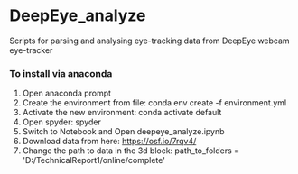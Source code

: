 # DeepEye_analyze
Scripts for parsing and analysing eye-tracking data from DeepEye webcam eye-tracker
 
### To install via anaconda
1. Open anaconda prompt
2. Create the environment from file: conda env create -f environment.yml
3. Activate the new environment: conda activate default
3. Open spyder: spyder
4. Switch to Notebook and Open deepeye_analyze.ipynb
5. Download data from here: https://osf.io/7rqv4/
6. Change the path to data in the 3d block: path_to_folders = 'D:/TechnicalReport1/online/complete'

